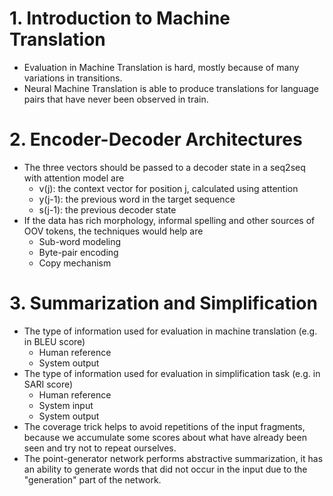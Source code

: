 # 1. Introduction to Machine Translation
- Evaluation in Machine Translation is hard, mostly because of many variations in transitions.
- Neural Machine Translation is able to produce translations for language pairs that have never been observed in train.
# 2. Encoder-Decoder Architectures
- The three vectors should be passed to a decoder state in a seq2seq with attention model are
  - v(j): the context vector for position j, calculated using attention
  - y(j-1): the previous word in the target sequence
  - s(j-1): the previous decoder state
- If the data has rich morphology, informal spelling and other sources of OOV tokens, the techniques would help are 
  - Sub-word modeling 
  - Byte-pair encoding
  - Copy mechanism
# 3. Summarization and Simplification
- The type of information used for evaluation in machine translation (e.g. in BLEU score)
  - Human reference
  - System output
- The type of information used for evaluation in simplification task (e.g. in SARI score)
  - Human reference
  - System input
  - System output
- The coverage trick helps to avoid repetitions of the input fragments, because we accumulate some scores about what have already been seen and try not to repeat ourselves.
- The point-generator network performs abstractive summarization, it has an ability to generate words that did not occur in the input due to the "generation" part of the network.
